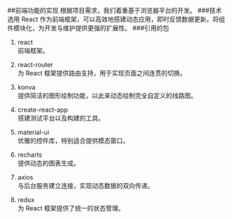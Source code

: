 ##前端功能的实现
根据项目需求，我们着重基于浏览器平台的开发。
###技术
选用 React 作为前端框架，可以高效地搭建动态应用，即时反馈数据更新。将组件模块化，为开发与维护提供更强的扩展性。
###引用的包

1. react  
前端框架。

1. react-router  
为 React 框架提供路由支持，用于实现页面之间连贯的切换。

1. konva  
提供简洁的图形绘制功能，以此来动态绘制完全自定义的线路图。

1. create-react-app  
搭建测试平台以及构建的工具。
   
1. material-ui  
优雅的控件库，特别适合提供模态窗口。
   
1. recharts  
提供动态的图表生成。
   
1. axios  
与后台服务建立连接，实现动态数据的双向传递。
   
1. redux  
为 React 框架提供了统一的状态管理。

